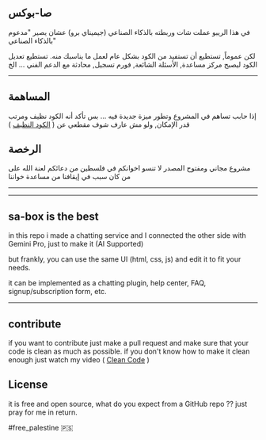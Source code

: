 ## صا-بوكس

في هذا الريبو عملت شات وربطته بالذكاء الصناعي (جيميناي برو) عشان يصير "مدعوم بالذكاء الصناعي"

لكن عموماً, تستطيع أن تستفيد من الكود بشكل عام لعمل ما يناسبك منه.
تستطيع تعديل الكود ليصبح مركز مساعدة, الأسئلة الشائعة, فورم تسجيل, محادثة مع الدعم الفني ... الخ

---

## المساهمة

إذا حابب تساهم في المشروع وتطور ميزة جديدة فيه ... بس تأكد أنه الكود نظيف ومرتب قدر الإمكان, ولو مش عارف شوف مقطعي عن ( [الكود النظيف](https://youtu.be/0uQoJNSYoOA?si=_OputUAogqmpMHzB) )

## الرخصة

مشروع مجاني ومفتوح المصدر
لا تنسو اخوانكم في فلسطين من دعائكم
لعنة الله على من كان سبب في إيقافنا من مساعدة خواننا

---

---

## sa-box is the best

in this repo i made a chatting service and I connected the other side with Gemini Pro, just to make it (AI Supported)

but frankly, you can use the same UI (html, css, js) and edit it to fit your needs.

it can be implemented as a chatting plugin, help center, FAQ, signup/subscription form, etc.

---

## contribute

if you want to contribute just make a pull request and make sure that your code is clean as much as possible.
if you don't know how to make it clean enough just watch my video ( [Clean Code](https://youtu.be/0uQoJNSYoOA?si=_OputUAogqmpMHzB) )

## License

it is free and open source, what do you expect from a GitHub repo ??
just pray for me in return.

#free_palestine
🇵🇸
